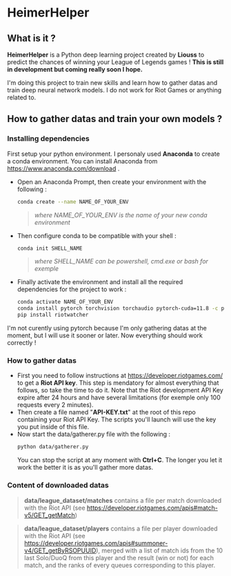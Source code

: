 
# HeimerHelper
## What is it ?
**HeimerHelper** is a Python deep learning project created by **Liouss** to predict the chances of winning your League of Legends games ! **This is still in development but coming really soon I hope.**

I'm doing this project to train new skills and learn how to gather datas and train deep neural network models. I do not work for Riot Games or anything related to.

## How to gather datas and train your own models ?

### Installing dependencies 

First setup your python environment. I personaly used **Anaconda** to create a conda environment.
You can install Anaconda from https://www.anaconda.com/download .

- Open an Anaconda Prompt, then create your environment with the following :
	```bash
	conda create --name NAME_OF_YOUR_ENV
	```
	> *where NAME_OF_YOUR_ENV is the name of your new conda environment*

- Then configure conda to be compatible with your shell :
 	```bash
	conda init SHELL_NAME
	```
	>*where SHELL_NAME can be powershell, cmd.exe or bash for exemple*

- Finally activate the environment and install all the required dependencies for the project to work :
	```bash
	conda activate NAME_OF_YOUR_ENV
	conda install pytorch torchvision torchaudio pytorch-cuda=11.8 -c pytorch -c nvidia
	pip install riotwatcher
	```
I'm not curently using pytorch because I'm only gathering datas at the moment, but I will use it sooner or later. Now everything should work correctly !

### How to gather datas
- First you need to follow instructions at https://developer.riotgames.com/ to get a **Riot API key**. This step is mendatory for almost everything that follows, so take the time to do it. Note that the Riot development API Key expire after 24 hours and have several limitations (for exemple only 100 requests every 2 minutes).
 - Then create a file named "**API-KEY.txt**" at the root of this repo containing your Riot API Key. The scripts you'll launch will use the key you put inside of this file.
 - Now start the data/gatherer.py file with the following :
 	```bash
	python data/gatherer.py
	```
	You can stop the script at any moment with **Ctrl+C**. The longer you let it work the better it is as you'll gather more datas.


### Content of downloaded datas

>**data/league_dataset/matches** contains a file per match downloaded with the Riot API (see https://developer.riotgames.com/apis#match-v5/GET_getMatch)

>**data/league_dataset/players** contains a file per player downloaded with the Riot API (see https://developer.riotgames.com/apis#summoner-v4/GET_getByRSOPUUID), merged with a list of match ids from the 10 last Solo/DuoQ from this player and the result (win or not) for each match, and the ranks of every queues corresponding to this player.
